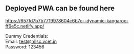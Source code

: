 ## Deployed PWA can be found here
https://657fd7b7b7719978604c6b7c--dynamic-kangaroo-ff6e5c.netlify.app/

Dummy Credentials:<br>
Email: test@mlsc.vcet.in<br>
Password: 123456
